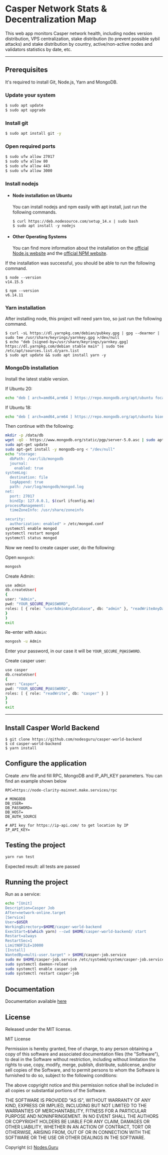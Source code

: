 # Casper Network Stats & Decentralization Map

This web app monitors Casper network health, including nodes version distribution, VPS centralization, stake distribution (to prevent possible sybil attacks) and stake distribution by country, active/non-active nodes and validators statistics by date, etc.

---
## Prerequisites

It's required to install Git, Node.js, Yarn and MongoDB.

### Update your system
```bash
$ sudo apt update
$ sudo apt upgrade
```

### Install git
```bash
$ sudo apt install git -y
```

### Open required ports
```bash
$ sudo ufw allow 27017 
$ sudo ufw allow 80
$ sudo ufw allow 443
$ sudo ufw allow 3000
```

### Install nodejs
- #### Node installation on Ubuntu

  You can install nodejs and npm easily with apt install, just run the following commands.

      $ curl https://deb.nodesource.com/setup_14.x | sudo bash
      $ sudo apt install -y nodejs

- #### Other Operating Systems
  You can find more information about the installation on the [official Node.js website](https://nodejs.org/) and the [official NPM website](https://npmjs.org/).

If the installation was successful, you should be able to run the following command.

    $ node --version
    v14.15.5

    $ npm --version
    v6.14.11

###
### Yarn installation
After installing node, this project will need yarn too, so just run the following command.

    $ curl -sL https://dl.yarnpkg.com/debian/pubkey.gpg | gpg --dearmor | sudo tee /usr/share/keyrings/yarnkey.gpg >/dev/null
    $ echo "deb [signed-by=/usr/share/keyrings/yarnkey.gpg] https://dl.yarnpkg.com/debian stable main" | sudo tee /etc/apt/sources.list.d/yarn.list
    $ sudo apt update && sudo apt install yarn -y

###
### MongoDb installation
Install the latest stable version.

If Ubuntu 20:
```bash
echo "deb [ arch=amd64,arm64 ] https://repo.mongodb.org/apt/ubuntu focal/mongodb-org/5.0 multiverse" | sudo tee /etc/apt/sources.list.d/mongodb-org-5.0.list
```
If Ubuntu 18:
```bash
echo "deb [ arch=amd64,arm64 ] https://repo.mongodb.org/apt/ubuntu bionic/mongodb-org/5.0 multiverse" | sudo tee /etc/apt/sources.list.d/mongodb-org-5.0.list
```

Then continue with the following:
```bash
mkdir -p /data/db
wget -qO - https://www.mongodb.org/static/pgp/server-5.0.asc | sudo apt-key add -
sudo apt-get update
sudo apt-get install -y mongodb-org < "/dev/null"
echo "storage:
  dbPath: /var/lib/mongodb
  journal:
    enabled: true
systemLog:
  destination: file
  logAppend: true
  path: /var/log/mongodb/mongod.log
net:
  port: 27017
  bindIp: 127.0.0.1, $(curl ifconfig.me)
processManagement:
  timeZoneInfo: /usr/share/zoneinfo

security:
  authorization: enabled" > /etc/mongod.conf
systemctl enable mongod
systemctl restart mongod
systemctl status mongod
```

Now we need to create сasper user, do the following:

Open `mongosh`:
```bash
mongosh
```
Create Admin:
```bash
use admin
db.createUser(
{
user: "Admin",
pwd: "YOUR_$ECURE_P@ASSW0RD",
roles: [ { role: "userAdminAnyDatabase", db: "admin" }, "readWriteAnyDatabase" ]
}
)
exit
```
Re-enter with `Admin`:
```bash
mongosh -u Admin
```
Enter your password, in our case it will be `YOUR_$ECURE_P@ASSW0RD`.

Create сasper user:
```bash
use casper
db.createUser(
{
user: "Casper",
pwd: "YOUR_$ECURE_P@ASSW0RD",
roles: [ { role: "readWrite", db: "casper" } ]
}
)
exit
```

---

## Install Casper World Backend

    $ git clone https://github.com/nodesguru/casper-world-backend
    $ cd casper-world-backend
    $ yarn install

## Configure the application

Create .env file and fill RPC, MongoDB and IP_API_KEY parameters. You can find an example shown below

    RPC=https://node-clarity-mainnet.make.services/rpc

    # MONGODB
    DB_USER=
    DB_PASSWORD=
    DB_HOST=
    DB_AUTH_SOURCE

    # API key for https://ip-api.com/ to get location by IP
    IP_API_KEY=

## Testing the project

```bash
yarn run test
```
Expected result: all tests are passed

## Running the project

Run as a service:

```bash
echo "[Unit]
Description=Casper Job
After=network-online.target
[Service]
User=$USER
WorkingDirectory=$HOME/casper-world-backend
ExecStart=$(which yarn) --cwd $HOME/casper-world-backend/ start
Restart=always
RestartSec=1
LimitNOFILE=10000
[Install]
WantedBy=multi-user.target" > $HOME/casper-job.service
sudo mv $HOME/casper-job.service /etc/systemd/system/casper-job.service
sudo systemctl daemon-reload
sudo systemctl enable casper-job
sudo systemctl restart casper-job
```

## Documentation

Documentation available [here](https://nodesguru.github.io/casper-world-backend/)

## License

Released under the MIT license.

MIT License

Permission is hereby granted, free of charge, to any person obtaining a copy
of this software and associated documentation files (the "Software"), to deal
in the Software without restriction, including without limitation the rights
to use, copy, modify, merge, publish, distribute, sublicense, and/or sell
copies of the Software, and to permit persons to whom the Software is
furnished to do so, subject to the following conditions:

The above copyright notice and this permission notice shall be included in all
copies or substantial portions of the Software.

THE SOFTWARE IS PROVIDED "AS IS", WITHOUT WARRANTY OF ANY KIND, EXPRESS OR
IMPLIED, INCLUDING BUT NOT LIMITED TO THE WARRANTIES OF MERCHANTABILITY,
FITNESS FOR A PARTICULAR PURPOSE AND NONINFRINGEMENT. IN NO EVENT SHALL THE
AUTHORS OR COPYRIGHT HOLDERS BE LIABLE FOR ANY CLAIM, DAMAGES OR OTHER
LIABILITY, WHETHER IN AN ACTION OF CONTRACT, TORT OR OTHERWISE, ARISING FROM,
OUT OF OR IN CONNECTION WITH THE SOFTWARE OR THE USE OR OTHER DEALINGS IN THE
SOFTWARE.

Copyright (c) [ Nodes.Guru ]( https://github.com/nodesguru )

